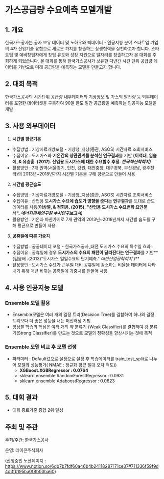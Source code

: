 # 가스공급량 수요예측 모델개발

## 1. 개요

한국가스공사는 공사 보유 데이터 및 노하우와 빅데이터・인공지능 분야 스타트업 기업의 4차 산업기술 융합으로 새로운 가치를 창출하는 상생협력을 실천하고자 합니다.
스타트업 및 예비창업자에게 창업 유도와 성장 지원으로 일자리를 창출하고자 본 대회를 주최하게 되었습니다.
본 대회를 통해 한국가스공사가 보유한 다년간 시간 단위 공급량 데이터를 기반으로 미래 공급량을 예측하는 모델을 만들고자 합니다.


## 2. 대회 목적

한국가스공사의 시간단위 공급량 내부데이터와 기상정보 및 가스외 발전량 등 외부데이터를 포함한 데이터셋을 구축하여 90일 한도 일간 공급량을 예측하는 인공지능 모델을 개발


## 3. 사용 외부데이터

1. **시간별 평균기온**

- 수집방법 : 기상자료개방포털  - 기상청_지상(종관, ASOS) 시간자료 조회서비스
- 수집이유 : 도시가스와 **기온간의 상관관계를 분석한 연구결과**를 기반 **(이석태, 임슬예, & 유승훈. (2017). 산업용 도시가스에 대한 수요함수 추정. *한국혁신학회지)***
- 활용방안 : 7개 권역(서울경기, 인천, 강원, 대전충청, 대구경북, 부산경남, 광주전라)의 2013년~2018년까지 시간별 기온을 구해 평균으로 만들어 사용

2. **시간별 평균습도**

- 수집방법 : 기상자료개방포털 -  기상청_지상(종관, ASOS) 시간자료 조회서비스
- 수집이유 : 산업용 **도시가스 수요에 습도가 영향을 준다는 연구결과**를 토대로 습도 데이터를 사용(**이상열, & 정희용. (2015). "산업용 도시가스 수요변화 요인분석". *에너지경제연구원 수시연구보고서)***
- 활용방안 : 기온과 마찬가지로 7개 권역의 2013년~2018년까지 시간별 습도를 구해 평균으로 만들어 사용

3. **공휴일에 따른 가중치**

- 수집방법 : 공공데이터 포털 - 한국가스공사_대전 도시가스 수요의 특수일 효과
- 수집이유 : 공휴일에 경우 **도시가스의 수요의 패턴이 달라진다는 연구결과**를 기반**(김윤배 .(2013)"도시가스 일일수요의 단기예측." *대한산업공학회지* )**
- 활용방안 : 도시가스 수요가 근무일 대비 공휴일에 감소하는 비율을 데이터에 나타내기 위해 매년 바뀌는 공휴일에 가중치를 만들어 사용


## 4. 사용 인공지능 모델

### Ensemble 모델 활용

- Ensemble모델은 여러 개의 결정 트리(Decision Tree)를 결합하여 하나의 결정 트리보다 더 좋은 성능을 내는 머신러닝 기법
- 앙상블 학습의 핵심은 여러 개의 약 분류기 (Weak Classifier)를 결합하여 강 분류기(Strong Classifier)를 만드는 것으로 모델의 정확성을 향상시키는 것에 목적

### Ensemble 모델 비교 후 모델 선정

- 파라미터 : Default값으로 설정으로 설정 후 학습데이터를 train_test_split로 나누어 모델의 성능평가( NMAE : 정규화 평균 절대 오차 척도))
    - **XGBoost.XGBRegressor : 0.0764**
    - sklearn.ensemble.RandomForestRegressor : 0.0931
    - sklearn.ensemble.AdaboostRegressor : 0.0823
    
## 5. 대회 결과

 - 대회 종료기준 종합 2위 달성
 
## 주최 및 주관

주최/주관: 한국가스공사

운영: 데이콘주식회사

(진행중인 노션페이지 : https://www.notion.so/6db7b7fdf60a46b4b24118287171ce37#711336f59f9d4d3fb195ba0f8b03ba60)

